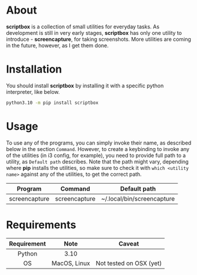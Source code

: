 # About
**scriptbox** is a collection of small utilities for everyday tasks.
As development is still in very early stages, **scriptbox** has only one utility
to introduce - **screencapture**, for taking screenshots. More utilities are
coming in the future, however, as I get them done.

# Installation
You should install **scriptbox** by installing it with a specific
python interpreter, like below.

``` bash
python3.10 -m pip install scriptbox
```

# Usage
To use any of the programs, you can simply invoke their name, as described below
in the section `Command`. However, to create a keybinding to invoke any of the
utilities (in i3 config, for example), you need to provide full path to a
utility, as `Default path` describes. Note that the path might vary, depending
where **pip** installs the utilities, so make sure to check it with `which
<utility name>` against any of the utilities, to get the correct path.

| Program       | Command        | Default path               |
| :-----------: | :------------: | :------------------------: |
| screencapture | screencapture  | ~/.local/bin/screencapture |

# Requirements
| Requirement   | Note           | Caveat                  |
| :-----------: | :------------: | :---------------------: |
| Python        | 3.10           |                         |
| OS            | MacOS, Linux   | Not tested on OSX (yet) |

